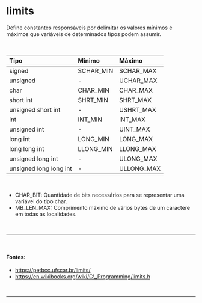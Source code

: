 # limits
Define constantes responsáveis por delimitar os valores mínimos e máximos que variáveis de determinados tipos podem assumir.

<br>

| Tipo                   | Mínimo     | Máximo      |
| :--                    | :--        | :--         |
| signed                 | SCHAR\_MIN | SCHAR\_MAX  |
| unsigned               | -          | UCHAR\_MAX  |
| char                   | CHAR\_MIN  | CHAR\_MAX   |
| short int              | SHRT\_MIN  | SHRT\_MAX   |
| unsigned short int     | -          | USHRT\_MAX  |
| int                    | INT\_MIN   | INT\_MAX    |
| unsigned int           | -          | UINT\_MAX   |
| long int               | LONG\_MIN  | LONG\_MAX   |
| long long int          | LLONG\_MIN | LLONG\_MAX  |
| unsigned long int      | -          | ULONG\_MAX  |
| unsigned long long int | -          | ULLONG\_MAX |

<br>

* CHAR\_BIT: Quantidade de bits necessários para se representar uma variável do tipo char.  
* MB\_LEN\_MAX: Comprimento máximo de vários bytes de um caractere em todas as localidades.  

<br>
<hr>
<br>

#### Fontes:
* https://petbcc.ufscar.br/limits/
* https://en.wikibooks.org/wiki/C\_Programming/limits.h

<br>
<hr>
